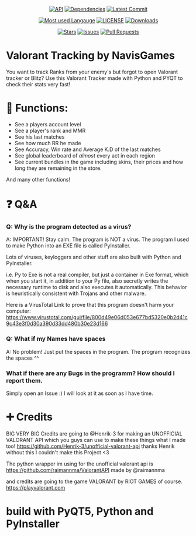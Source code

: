 <div align="center">

[![API](https://img.shields.io/badge/API-valo--api-red)](https://github.com/Henrik-3/unofficial-valorant-api)
[![Dependencies](https://img.shields.io/librariesio/github/NavisGames/Valorant-Tracking-by-NavisGames?logo=Github)](https://github.com/NavisGames/Valorant-Tracking-by-NavisGames/pulls)
[![Latest Commit](https://img.shields.io/github/last-commit/NavisGames/Valorant-Tracking-by-NavisGames/main?logo=Github)](https://github.com/NavisGames/Valorant-Tracking-by-NavisGames/tree/main)
  
[![Most used Langauge](https://img.shields.io/github/languages/top/NavisGames/Valorant-Tracking-by-NavisGames)](https://github.com/NavisGames/Valorant-Tracking-by-NavisGames)
[![LICENSE](https://img.shields.io/github/license/NavisGames/Valorant-Tracking-by-NavisGames)](https://github.com/NavisGames/Valorant-Tracking-by-NavisGames/blob/main/LICENSE)
[![Downloads](https://img.shields.io/github/downloads/NavisGames/Valorant-Tracking-by-NavisGames/total)](https://github.com/NavisGames/Valorant-Tracking-by-NavisGames/releases)

[![Stars](https://img.shields.io/github/stars/NavisGames/Valorant-Tracking-by-NavisGames?logo=Github)](https://github.com/NavisGames/Valorant-Tracking-by-NavisGames/stargazers)
[![Issues](https://img.shields.io/github/issues-raw/NavisGames/Valorant-Tracking-by-NavisGames?logo=Github)](https://github.com/NavisGames/Valorant-Tracking-by-NavisGames/issues)
[![Pull Requests](https://img.shields.io/github/issues-pr-raw/NavisGames/Valorant-Tracking-by-NavisGames?logo=Github)](https://github.com/NavisGames/Valorant-Tracking-by-NavisGames/pulls)
  
</div>

# Valorant Tracking by NavisGames

You want to track Ranks from your enemy's but forgot to open Valorant tracker or Blitz?
Use this Valorant Tracker made with Python and PYQT to check their stats very fast!

# 💠 Functions:

- See a players account level
- See a player's rank and MMR
- See his last matches
- See how much RR he made
- See Accuracy, Win rate and Average K.D of the last matches
- See global leaderboard of *almost* every act in each region
- See current bundles in the game including skins, their prices and how long they are remaining in the store.

And many other functions!

# ❓ Q&A

### Q: Why is the program detected as a virus?

A: IMPORTANT! Stay calm. The program is NOT a virus. The program I used to make Python into an EXE file is called PyInstaller.

Lots of viruses, keyloggers and other stuff are also built with Python and PyInstaller.

i.e. Py to Exe is not a real compiler, but just a container in Exe format, which when you start it, in addition to your
Py file, also secretly writes the necessary runtime to disk and also executes it automatically.
This behavior is heuristically
consistent with Trojans and other malware.

Here is a VirusTotal Link to prove that this program doesn't harm your computer:
https://www.virustotal.com/gui/file/800d49e06d053e677bd5320e0b2d41c9c43e3f0d30a390d33dd480b30e23d166

### Q: What if my Names have spaces

A: No problem! Just put the spaces in the program. The program recognizes the spaces ^^

### What if there are any Bugs in the programm? How should I report them.

Simply open an Issue :) I will look at it as soon as I have time.

# ➕ Credits

BIG VERY BIG Credits are going to @Henrik-3 for making an UNOFFICIAL VALORANT API which you guys can use to make these
things what I made too! https://github.com/Henrik-3/unofficial-valorant-api thanks Henrik without this I couldn't make
this Project <3

The python wrapper im using for the unofficial valorant api is https://github.com/raimannma/ValorantAPI made by @raimannma

and credits are going to the game VALORANT by RIOT GAMES of course. https://playvalorant.com

# build with PyQT5, Python and PyInstaller
